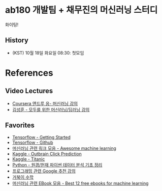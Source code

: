 # ab180 개발팀 + 채무진의 머신러닝 스터디
화이팅!

## History
- (KST) 10월 18일 화요일 08:30: 첫모임

# References

## Video Lectures
- [Coursera 앤드루 응- 머신러닝 강의](https://www.coursera.org/learn/machine-learning/home)
- [김성훈 - 모두를 위한 머신러닝/딥러닝 강의](https://hunkim.github.io/ml/)

## Favorites 
- [Tensorflow - Getting Started](https://www.tensorflow.org/versions/r0.11/get_started/index.html)
- [Tensorflow - Github](https://github.com/tensorflow/tensorflow)
- [머신러닝 관련 링크 모음 - Awesome machine learning](https://github.com/josephmisiti/awesome-machine-learning)
- [Kaggle - Outbrain Click Prediction ](https://www.kaggle.com/c/outbrain-click-prediction)
- [Kaggle - Titanic](https://www.kaggle.com/c/titanic)
- [Python - 원경/헌재 파이썬 데이터 분석 기초 정리](https://github.com/LyuGGang/python-data-analytics-lecture)
- [프로그래밍 관련 Google 추천 강의](https://www.google.com/about/careers/students/guide-to-technical-development.html)
- [거북이 수학](http://ghebook.blogspot.jp/search/label/%EC%88%98%ED%95%99)
- [머신러닝 관련 EBook 모음 - Best 12 free ebooks for machine learning](http://www.dzineflip.com/12-best-free-ebooks-for-machine-learning/)
